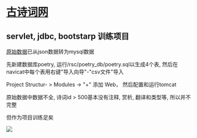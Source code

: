 # <a href="http://47.107.99.185:8080/poetry/index">古诗词网</a>
<h2> servlet, jdbc, bootstarp 训练项目</h2>
<p><a href="https://gitee.com/luocj/poems-db">原始数据</a>已从json数据转为mysql数据</p>
<p>先新建数据库poetry, 运行/rsc/poetry_db/poetry.sql以生成4个表, 然后在navicat中每个表用右键"导入向导"-"csv文件"导入</p>
<p>Project Structur- > Modules -> "+" 添加 Web， 然后配置和运行tomcat</p>
<p>原始数据中数据不全, 诗词id > 500基本没有注释, 赏析, 翻译和类型等, 所以并不完整</p>
<p>但作为项目训练足矣</p>
<img src="https://images.gitee.com/uploads/images/2021/1117/214621_1942ff97_9290652.png"/>
